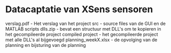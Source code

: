 # Datacaptatie van XSens sensoren

verslag.pdf - Het verslag van het project
src - source files van de GUI en de MATLAB scripts
dlls.zip - bevat een structuur met DLL's om te kopieren in het gecompileerde project
compiled project - het gecompileerde project met alle DLL's al bijgevoegd
planning_weekX.xlsx - de opvolging van de planning en bijsturing van de planning
